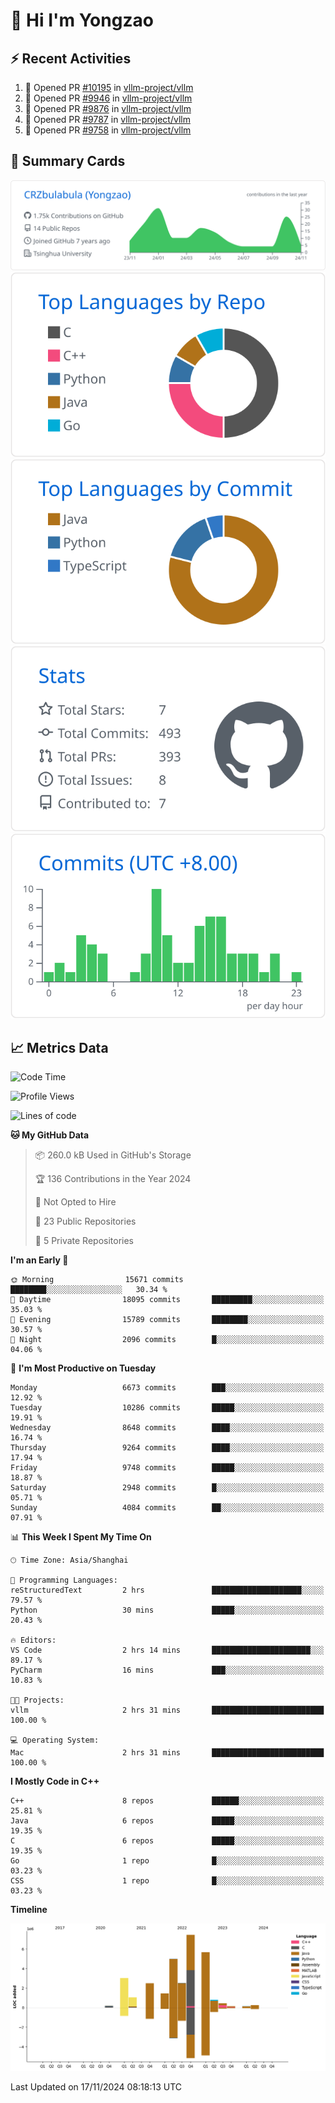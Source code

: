 # 👋 Hi I'm Yongzao

## ⚡ Recent Activities
<!--START_SECTION:activity-->
1. 💪 Opened PR [#10195](https://github.com/vllm-project/vllm/pull/10195) in [vllm-project/vllm](https://github.com/vllm-project/vllm)
2. 💪 Opened PR [#9946](https://github.com/vllm-project/vllm/pull/9946) in [vllm-project/vllm](https://github.com/vllm-project/vllm)
3. 💪 Opened PR [#9876](https://github.com/vllm-project/vllm/pull/9876) in [vllm-project/vllm](https://github.com/vllm-project/vllm)
4. 💪 Opened PR [#9787](https://github.com/vllm-project/vllm/pull/9787) in [vllm-project/vllm](https://github.com/vllm-project/vllm)
5. 💪 Opened PR [#9758](https://github.com/vllm-project/vllm/pull/9758) in [vllm-project/vllm](https://github.com/vllm-project/vllm)
<!--END_SECTION:activity-->

## 🎑 Summary Cards

[![](https://raw.githubusercontent.com/CRZbulabula/CRZbulabula/main/profile-summary-card-output/github/0-profile-details.svg)](https://github.com/vn7n24fzkq/github-profile-summary-cards)
[![](https://raw.githubusercontent.com/CRZbulabula/CRZbulabula/main/profile-summary-card-output/github/1-repos-per-language.svg)](https://github.com/vn7n24fzkq/github-profile-summary-cards) [![](https://raw.githubusercontent.com/CRZbulabula/CRZbulabula/main/profile-summary-card-output/github/2-most-commit-language.svg)](https://github.com/vn7n24fzkq/github-profile-summary-cards)
[![](https://raw.githubusercontent.com/CRZbulabula/CRZbulabula/main/profile-summary-card-output/github/3-stats.svg)](https://github.com/vn7n24fzkq/github-profile-summary-cards) [![](https://raw.githubusercontent.com/CRZbulabula/CRZbulabula/main/profile-summary-card-output/github/4-productive-time.svg)](https://github.com/vn7n24fzkq/github-profile-summary-cards)

## 📈 Metrics Data

<!--START_SECTION:waka-->
![Code Time](http://img.shields.io/badge/Code%20Time-724%20hrs-blue)

![Profile Views](http://img.shields.io/badge/Profile%20Views-0-blue)

![Lines of code](https://img.shields.io/badge/From%20Hello%20World%20I%27ve%20Written-30.6%20million%20lines%20of%20code-blue)

**🐱 My GitHub Data** 

> 📦 260.0 kB Used in GitHub's Storage 
 > 
> 🏆 136 Contributions in the Year 2024
 > 
> 🚫 Not Opted to Hire
 > 
> 📜 23 Public Repositories 
 > 
> 🔑 5 Private Repositories 
 > 
**I'm an Early 🐤** 

```text
🌞 Morning                15671 commits       ████████░░░░░░░░░░░░░░░░░   30.34 % 
🌆 Daytime                18095 commits       █████████░░░░░░░░░░░░░░░░   35.03 % 
🌃 Evening                15789 commits       ████████░░░░░░░░░░░░░░░░░   30.57 % 
🌙 Night                  2096 commits        █░░░░░░░░░░░░░░░░░░░░░░░░   04.06 % 
```
📅 **I'm Most Productive on Tuesday** 

```text
Monday                   6673 commits        ███░░░░░░░░░░░░░░░░░░░░░░   12.92 % 
Tuesday                  10286 commits       █████░░░░░░░░░░░░░░░░░░░░   19.91 % 
Wednesday                8648 commits        ████░░░░░░░░░░░░░░░░░░░░░   16.74 % 
Thursday                 9264 commits        ████░░░░░░░░░░░░░░░░░░░░░   17.94 % 
Friday                   9748 commits        █████░░░░░░░░░░░░░░░░░░░░   18.87 % 
Saturday                 2948 commits        █░░░░░░░░░░░░░░░░░░░░░░░░   05.71 % 
Sunday                   4084 commits        ██░░░░░░░░░░░░░░░░░░░░░░░   07.91 % 
```


📊 **This Week I Spent My Time On** 

```text
🕑︎ Time Zone: Asia/Shanghai

💬 Programming Languages: 
reStructuredText         2 hrs               ████████████████████░░░░░   79.57 % 
Python                   30 mins             █████░░░░░░░░░░░░░░░░░░░░   20.43 % 

🔥 Editors: 
VS Code                  2 hrs 14 mins       ██████████████████████░░░   89.17 % 
PyCharm                  16 mins             ███░░░░░░░░░░░░░░░░░░░░░░   10.83 % 

🐱‍💻 Projects: 
vllm                     2 hrs 31 mins       █████████████████████████   100.00 % 

💻 Operating System: 
Mac                      2 hrs 31 mins       █████████████████████████   100.00 % 
```

**I Mostly Code in C++** 

```text
C++                      8 repos             ██████░░░░░░░░░░░░░░░░░░░   25.81 % 
Java                     6 repos             █████░░░░░░░░░░░░░░░░░░░░   19.35 % 
C                        6 repos             █████░░░░░░░░░░░░░░░░░░░░   19.35 % 
Go                       1 repo              █░░░░░░░░░░░░░░░░░░░░░░░░   03.23 % 
CSS                      1 repo              █░░░░░░░░░░░░░░░░░░░░░░░░   03.23 % 
```



**Timeline**

![Lines of Code chart](https://raw.githubusercontent.com/CRZbulabula/CRZbulabula/main/assets/bar_graph.png)


 Last Updated on 17/11/2024 08:18:13 UTC
<!--END_SECTION:waka-->


